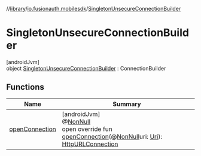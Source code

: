 //[library](../../../index.md)/[io.fusionauth.mobilesdk](../index.md)/[SingletonUnsecureConnectionBuilder](index.md)

# SingletonUnsecureConnectionBuilder

[androidJvm]\
object [SingletonUnsecureConnectionBuilder](index.md) : ConnectionBuilder

## Functions

| Name | Summary |
|---|---|
| [openConnection](index.md#291019166%2FFunctions%2F-435046686) | [androidJvm]<br>@[NonNull](https://developer.android.com/reference/kotlin/androidx/annotation/NonNull.html)<br>open override fun [openConnection](index.md#291019166%2FFunctions%2F-435046686)(@[NonNull](https://developer.android.com/reference/kotlin/androidx/annotation/NonNull.html)uri: [Uri](https://developer.android.com/reference/kotlin/android/net/Uri.html)): [HttpURLConnection](https://developer.android.com/reference/kotlin/java/net/HttpURLConnection.html) |
